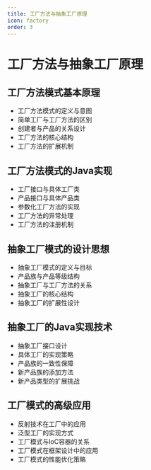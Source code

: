 ```yaml
---
title: 工厂方法与抽象工厂原理
icon: factory
order: 3
---
```


# 工厂方法与抽象工厂原理

## 工厂方法模式基本原理

- 工厂方法模式的定义与意图
- 简单工厂与工厂方法的区别
- 创建者与产品的关系设计
- 工厂方法的核心结构
- 工厂方法的扩展机制

## 工厂方法模式的Java实现

- 工厂接口与具体工厂类
- 产品接口与具体产品类
- 参数化工厂方法的实现
- 工厂方法的异常处理
- 工厂方法的注册机制

## 抽象工厂模式的设计思想

- 抽象工厂模式的定义与目标
- 产品族与产品等级结构
- 抽象工厂与工厂方法的关系
- 抽象工厂的核心结构
- 抽象工厂的扩展性设计

## 抽象工厂的Java实现技术

- 抽象工厂接口设计
- 具体工厂的实现策略
- 产品族的一致性保障
- 新产品族的添加方法
- 新产品类型的扩展挑战

## 工厂模式的高级应用

- 反射技术在工厂中的应用
- 泛型工厂的实现方式
- 工厂模式与IoC容器的关系
- 工厂模式在框架设计中的应用
- 工厂模式的性能优化策略
